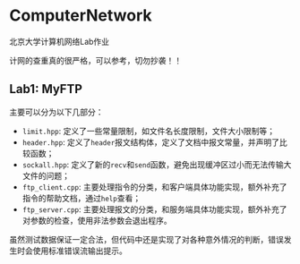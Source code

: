 # ComputerNetwork
北京大学计算机网络Lab作业

计网的查重真的很严格，可以参考，切勿抄袭！！

## Lab1: MyFTP
主要可以分为以下几部分：
+ `limit.hpp`: 定义了一些常量限制，如文件名长度限制，文件大小限制等；
+ `header.hpp`: 定义了`header`报文结构体，定义了文档中报文常量，并声明了比较函数；
+ `sockall.hpp`: 定义了新的`recv`和`send`函数，避免出现缓冲区过小而无法传输大文件的问题；
+ `ftp_client.cpp`: 主要处理指令的分类，和客户端具体功能实现，额外补充了指令的帮助文档，通过`help`查看；
+ `ftp_server.cpp`: 主要处理报文的分类，和服务端具体功能实现，额外补充了对参数的检查，使用非法参数会退出程序。

虽然测试数据保证一定合法，但代码中还是实现了对各种意外情况的判断，错误发生时会使用标准错误流输出提示。
